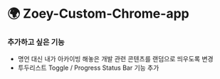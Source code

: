 # 🌍 Zoey-Custom-Chrome-app

### 추가하고 싶은 기능
- 명언 대신 내가 아카이빙 해놓은 개발 관련 콘텐츠를 랜덤으로 띄우도록 변경
- 투두리스트 Toggle / Progress Status Bar 기능 추가
